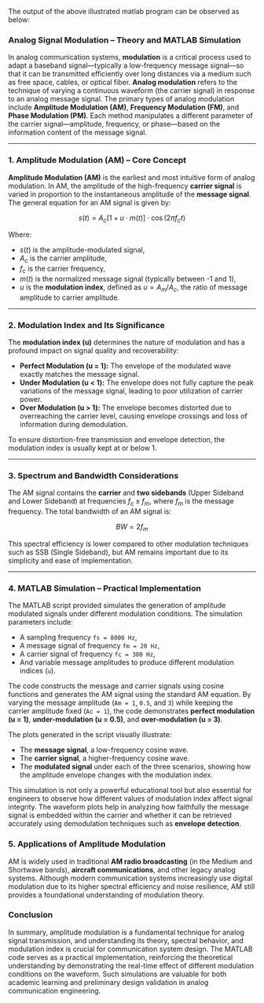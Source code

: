 The output of the above illustrated matlab program can be observed as below:





### **Analog Signal Modulation – Theory and MATLAB Simulation**

In analog communication systems, **modulation** is a critical process used to adapt a baseband signal—typically a low-frequency message signal—so that it can be transmitted efficiently over long distances via a medium such as free space, cables, or optical fiber. **Analog modulation** refers to the technique of varying a continuous waveform (the carrier signal) in response to an analog message signal. The primary types of analog modulation include **Amplitude Modulation (AM)**, **Frequency Modulation (FM)**, and **Phase Modulation (PM)**. Each method manipulates a different parameter of the carrier signal—amplitude, frequency, or phase—based on the information content of the message signal.

---

### **1. Amplitude Modulation (AM) – Core Concept**

**Amplitude Modulation (AM)** is the earliest and most intuitive form of analog modulation. In AM, the amplitude of the high-frequency **carrier signal** is varied in proportion to the instantaneous amplitude of the **message signal**. The general equation for an AM signal is given by:

$$
s(t) = A_c [1 + u \cdot m(t)] \cdot \cos(2\pi f_c t)
$$

Where:

* $s(t)$ is the amplitude-modulated signal,
* $A_c$ is the carrier amplitude,
* $f_c$ is the carrier frequency,
* $m(t)$ is the normalized message signal (typically between -1 and 1),
* $u$ is the **modulation index**, defined as $u = A_m / A_c$, the ratio of message amplitude to carrier amplitude.

---

### **2. Modulation Index and Its Significance**

The **modulation index (u)** determines the nature of modulation and has a profound impact on signal quality and recoverability:

* **Perfect Modulation (u = 1):** The envelope of the modulated wave exactly matches the message signal.
* **Under Modulation (u < 1):** The envelope does not fully capture the peak variations of the message signal, leading to poor utilization of carrier power.
* **Over Modulation (u > 1):** The envelope becomes distorted due to overreaching the carrier level, causing envelope crossings and loss of information during demodulation.

To ensure distortion-free transmission and envelope detection, the modulation index is usually kept at or below 1.

---

### **3. Spectrum and Bandwidth Considerations**

The AM signal contains the **carrier** and **two sidebands** (Upper Sideband and Lower Sideband) at frequencies $f_c \pm f_m$, where $f_m$ is the message frequency. The total bandwidth of an AM signal is:

$$
BW = 2f_m
$$

This spectral efficiency is lower compared to other modulation techniques such as SSB (Single Sideband), but AM remains important due to its simplicity and ease of implementation.

---

### **4. MATLAB Simulation – Practical Implementation**

The MATLAB script provided simulates the generation of amplitude modulated signals under different modulation conditions. The simulation parameters include:

* A sampling frequency `fs = 8000 Hz`,
* A message signal of frequency `fm = 20 Hz`,
* A carrier signal of frequency `fc = 300 Hz`,
* And variable message amplitudes to produce different modulation indices (`u`).

The code constructs the message and carrier signals using cosine functions and generates the AM signal using the standard AM equation. By varying the message amplitude (`Am = 1`, `0.5`, and `3`) while keeping the carrier amplitude fixed (`Ac = 1`), the code demonstrates **perfect modulation (u = 1)**, **under-modulation (u = 0.5)**, and **over-modulation (u = 3)**.

The plots generated in the script visually illustrate:

* The **message signal**, a low-frequency cosine wave.
* The **carrier signal**, a higher-frequency cosine wave.
* The **modulated signal** under each of the three scenarios, showing how the amplitude envelope changes with the modulation index.

This simulation is not only a powerful educational tool but also essential for engineers to observe how different values of modulation index affect signal integrity. The waveform plots help in analyzing how faithfully the message signal is embedded within the carrier and whether it can be retrieved accurately using demodulation techniques such as **envelope detection**.


### **5. Applications of Amplitude Modulation**

AM is widely used in traditional **AM radio broadcasting** (in the Medium and Shortwave bands), **aircraft communications**, and other legacy analog systems. Although modern communication systems increasingly use digital modulation due to its higher spectral efficiency and noise resilience, AM still provides a foundational understanding of modulation theory.


### **Conclusion**

In summary, amplitude modulation is a fundamental technique for analog signal transmission, and understanding its theory, spectral behavior, and modulation index is crucial for communication system design. The MATLAB code serves as a practical implementation, reinforcing the theoretical understanding by demonstrating the real-time effect of different modulation conditions on the waveform. Such simulations are valuable for both academic learning and preliminary design validation in analog communication engineering.

